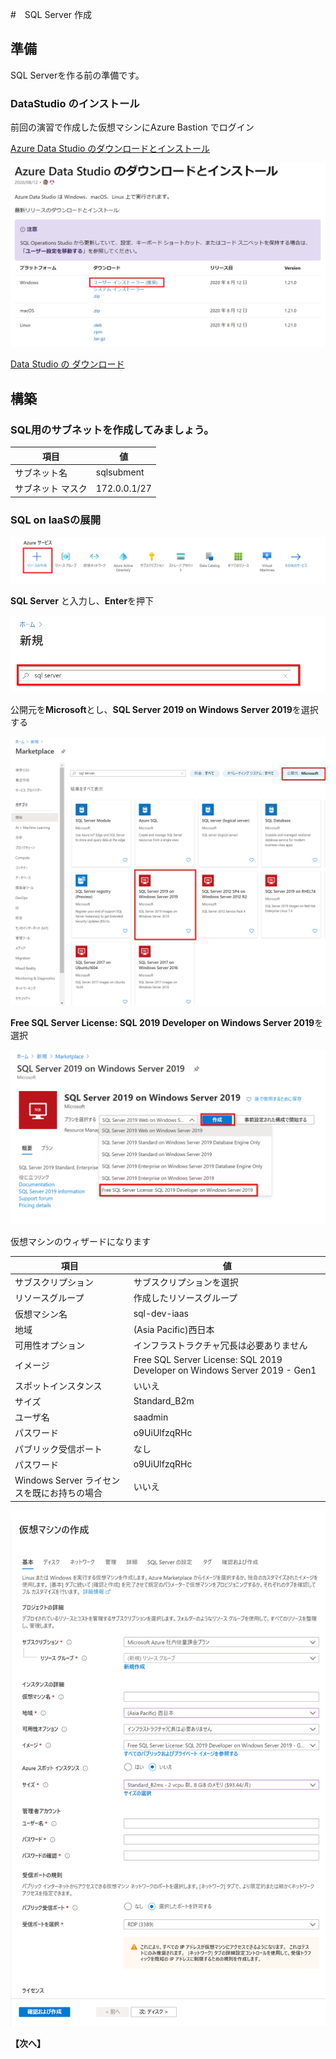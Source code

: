 #　SQL Server 作成

## 準備
SQL Serverを作る前の準備です。
### DataStudio のインストール

前回の演習で作成した仮想マシンにAzure Bastion でログイン

[Azure Data Studio のダウンロードとインストール][1]

![Azure Data Studio ](images/azure-datastudio.png "Azure Data Studio インストール")

[Data Studio の ダウンロード][2]


## 構築
### SQL用のサブネットを作成してみましょう。

|  項目 |  値  |
| ---- | ---- |
|  サブネット名 |  sqlsubment  |
|  サブネット マスク  |  172.0.0.1/27  |

### SQL on IaaSの展開

![リソースの作成](images/resource-create.png "リソースの作成")

**SQL Server** と入力し、**Enter**を押下

![SQL Server](images/sql-server-input.png "SQL Server")


公開元を**Microsoft**とし、**SQL Server 2019 on Windows Server 2019**を選択する

![公開とSQL Serverの選択](images/pub-microsoft-win2019.png "sqlpub")

**Free SQL Server License: SQL 2019 Developer on Windows Server 2019**を選択

![SQL Server 2019の選択](images/sql-server-choise.png "sqlpub")

仮想マシンのウィザードになります

|  項目|  値  |
| ---- | ---- |
|  サブスクリプション |  サブスクリプションを選択  |
|  リソースグループ  |  作成したリソースグループ  |
|  仮想マシン名  |  sql-dev-iaas  |
|  地域  |  (Asia Pacific)西日本  |
|  可用性オプション |  インフラストラクチャ冗長は必要ありません  |
|  イメージ  | Free SQL Server License: SQL 2019 Developer on Windows Server 2019 - Gen1   |
|  スポットインスタンス  |  いいえ  |
|  サイズ |  Standard_B2m  |
|  ユーザ名 |  saadmin  |
|  パスワード |  o9UiUlfzqRHc  |
|  パブリック受信ポート |  なし  |
|  パスワード |  o9UiUlfzqRHc  |
|Windows Server ライセンスを既にお持ちの場合| いいえ |



![SQL Server 2019の選択](images/create-vm.png "vmcreate")

**【次へ】**



[1]:https://docs.microsoft.com/ja-jp/sql/azure-data-studio/download-azure-data-studio?view=sql-server-ver15
[2]:https://go.microsoft.com/fwlink/?linkid=2138608



